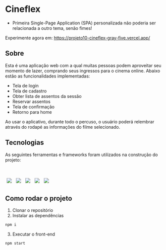 # Cineflex

- Primeira Single-Page Application (SPA) personalizada não poderia ser relacionada a outro tema, senão fimes!

Experimente agora em: https://projeto10-cineflex-gray-five.vercel.app/

## Sobre

Esta é uma aplicação web com a qual muitas pessoas podem aproveitar seu momento de lazer, comprando seus ingressos para o cinema online. Abaixo estão as funcionalidades implementadas:

- Tela de login
- Tela de cadastro
- Obter lista de assentos da sessão
- Reservar assentos
- Tela de confirmação 
- Retorno para home

Ao usar o aplicativo, durante todo o percuso, o usuário poderá relembrar através do rodapé as informações do filme selecionado. 

## Tecnologias 

As seguintes ferramentas e frameworks foram utilizados na construção do projeto:

<br>
<p>
  <img style='margin: 5px;' src='https://img.shields.io/badge/styled-components%20-%2320232a.svg?&style=for-the-badge&color=b8679e&logo=styled-components&logoColor=%3a3a3a'>
  <img style='margin: 5px;' src='https://img.shields.io/badge/axios%20-%2320232a.svg?&style=for-the-badge&color=informational'>
  <img style='margin: 5px;' src="https://img.shields.io/badge/react-app%20-%2320232a.svg?&style=for-the-badge&color=60ddf9&logo=react&logoColor=%2361DAFB"/>
  <img style='margin: 5px;' src="https://img.shields.io/badge/react_route%20-%2320232a.svg?&style=for-the-badge&logo=react&logoColor=%2361DAFB"/>
  <img style='margin: 5px;' src='https://img.shields.io/badge/react-icons%20-%2320232a.svg?&style=for-the-badge&color=f28dc7&logo=react-icons&logoColor=%2361DAFB'>
</p>

## Como rodar o projeto

1. Clonar o repositório
2. Instalar as dependências
```bash
npm i
```
3. Executar o front-end
```bash
npm start
```
